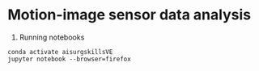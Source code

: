 # Motion-image sensor data analysis

1. Running notebooks
```
conda activate aisurgskillsVE
jupyter notebook --browser=firefox
```

